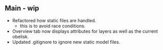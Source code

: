 ## Main - wip
* Refactored how static files are handled.
  * this is to avoid race conditions.
* Overview tab now displays attributes for layers as well as the current obelisk.
* Updated .gitignore to ignore new static model files.